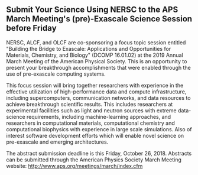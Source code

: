 ## Submit Your Science Using NERSC to the APS March Meeting's (pre)-Exascale Science Session before Friday

NERSC, ALCF, and OLCF are co-sponsoring a focus topic session entitled
"Building the Bridge to Exascale: Applications and Opportunities for Materials,
Chemistry, and Biology" (DCOMP 16.01.02) at the 2019 Annual March Meeting of 
the American Physical Society. This is an opportunity to present your 
breakthrough accomplishments that were enabled through the use of pre-exascale 
computing systems.

This focus session will bring together researchers with experience in the 
effective utilization of high-performance data and compute infrastructure, 
including supercomputers, communication networks, and data resources to achieve 
breakthrough scientific results. This includes researchers at experimental 
facilities such as light and neutron sources with extreme data-science 
requirements, including machine-learning approaches, and researchers in 
computational materials, computational chemistry and computational biophysics 
with experience in large scale simulations. Also of interest software 
development efforts which will enable novel science on pre-exascale and emerging
architectures.

The abstract submission deadline is this Friday, October 26, 2018. Abstracts can
be submitted through the American Physics Society March Meeting website: 
<http://www.aps.org/meetings/march/index.cfm>
